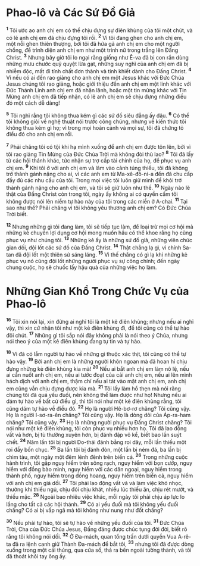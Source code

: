 # Phao-lô và Các Sứ Ðồ Giả
<sup><b>1</b></sup> Tôi ước ao anh chị em có thể chịu đựng sự điên khùng của tôi một chút, và có lẽ anh chị em đã chịu đựng tôi rồi. <sup><b>2</b></sup> Vì tôi đang ghen cho anh chị em, một nỗi ghen thiên thượng, bởi tôi đã hứa gả anh chị em cho một người chồng, để trình diện anh chị em như một trinh nữ trong trắng lên Ðấng Christ. <sup><b>3</b></sup> Nhưng bây giờ tôi lo ngại rằng giống như Ê-va đã bị con rắn dùng những mưu chước quỷ quyệt lừa gạt, những suy nghĩ của anh chị em đã bị nhiễm độc, mất đi tính chất đơn thành và tinh khiết dành cho Ðấng Christ. <sup><b>4</b></sup> Vì nếu có ai đến rao giảng cho anh chị em một Jesus khác với Ðức Chúa Jesus chúng tôi rao giảng, hoặc giới thiệu đến anh chị em một linh khác với Ðức Thánh Linh anh chị em đã nhận lãnh, hoặc một tin mừng khác với Tin Mừng anh chị em đã tiếp nhận, có lẽ anh chị em sẽ chịu đựng những điều đó một cách dễ dàng!

<sup><b>5</b></sup> Tôi nghĩ rằng tôi không thua kém gì các sứ đồ siêu đẳng ấy đâu. <sup><b>6</b></sup> Có thể tôi không giỏi về nghệ thuật nói trước công chúng, nhưng về kiến thức tôi không thua kém gì họ; vì trong mọi hoàn cảnh và mọi sự, tôi đã chứng tỏ điều đó cho anh chị em rồi.

<sup><b>7</b></sup> Phải chăng tôi có tội khi hạ mình xuống để anh chị em được tôn lên, bởi vì tôi rao giảng Tin Mừng của Ðức Chúa Trời mà không đòi thù lao? <sup><b>8</b></sup> Tôi đã lấy từ các hội thánh khác, tức nhận sự trợ cấp tài chính của họ, để phục vụ anh chị em. <sup><b>9</b></sup> Khi tôi ở với anh chị em và lâm vào cảnh túng thiếu, tôi đã không trở thành gánh nặng cho ai, vì các anh em từ Ma-xê-đô-ni-a đến đã chu cấp đầy đủ các nhu cầu của tôi. Trong mọi việc tôi luôn giữ mình để khỏi trở thành gánh nặng cho anh chị em, và tôi sẽ giữ luôn như thế. <sup><b>10</b></sup> Ngày nào lẽ thật của Ðấng Christ còn trong tôi, ngày ấy không ai có quyền cấm tôi không được nói lên niềm tự hào này của tôi trong các miền ở A-chai. <sup><b>11</b></sup> Tại sao như thế? Phải chăng vì tôi không yêu thương anh chị em? Có Ðức Chúa Trời biết.

<sup><b>12</b></sup> Nhưng những gì tôi đang làm, tôi sẽ tiếp tục làm, để loại trừ mọi cơ hội mà những kẻ chuyên lợi dụng cơ hội mong muốn hầu có thể khoe rằng họ cũng phục vụ như chúng tôi. <sup><b>13</b></sup> Những kẻ ấy là những sứ đồ giả, những viên chức gian dối, đội lốt các sứ đồ của Ðấng Christ. <sup><b>14</b></sup> Thật chẳng lạ gì, vì chính Sa-tan đã đội lốt một thiên sứ sáng láng. <sup><b>15</b></sup> Vì thế chẳng có gì lạ khi những kẻ phục vụ nó cũng đội lốt những người phục vụ sự công chính; đến ngày chung cuộc, họ sẽ chuốc lấy hậu quả của những việc họ làm.


# Những Gian Khổ Trong Chức Vụ của Phao-lô
<sup><b>16</b></sup> Tôi xin nói lại, xin đừng ai nghĩ tôi là một kẻ điên khùng; nhưng nếu ai nghĩ vậy, thì xin cứ nhận tôi như một kẻ điên khùng đi, để tôi cũng có thể tự hào đôi chút. <sup><b>17</b></sup> Những gì tôi sắp nói đây không phải là nói theo ý Chúa, nhưng nói theo ý của một kẻ điên khùng đang tự tin và tự hào.

<sup><b>18</b></sup> Vì đã có lắm người tự hào về những gì thuộc xác thịt, tôi cũng có thể tự hào vậy. <sup><b>19</b></sup> Bởi anh chị em là những người khôn ngoan mà đã hoan hỉ chịu đựng những kẻ điên khùng kia mà! <sup><b>20</b></sup> Nếu ai bắt anh chị em làm nô lệ, nếu ai cắn nuốt anh chị em, nếu ai tước đoạt của cải anh chị em, nếu ai lên mình hách dịch với anh chị em, thậm chí nếu ai tát vào mặt anh chị em, anh chị em cũng vẫn chịu đựng được kia mà. <sup><b>21</b></sup> Tôi lấy làm hổ thẹn mà nói rằng chúng tôi đã quá yếu đuối, nên không thể làm được như họ! Nhưng nếu ai dám tự hào về bất cứ điều gì, thì tôi nói như một kẻ điên khùng rằng, tôi cũng dám tự hào về điều đó. <sup><b>22</b></sup> Họ là người Hê-bơ-rơ chăng? Tôi cũng vậy. Họ là người I-sơ-ra-ên chăng? Tôi cũng vậy. Họ là dòng dõi của Áp-ra-ham chăng? Tôi cũng vậy. <sup><b>23</b></sup> Họ là những người phục vụ Ðấng Christ chăng? Tôi nói như một kẻ điên khùng, tôi còn phục vụ nhiều hơn họ. Tôi đã lao động vất vả hơn, bị tù thường xuyên hơn, bị đánh đập vô kể, biết bao lần suýt chết. <sup><b>24</b></sup> Năm lần tôi bị người Do-thái đánh bằng roi dây, mỗi lần thiếu một roi đầy bốn chục. <sup><b>25</b></sup> Ba lần tôi bị đánh đòn, một lần bị ném đá, ba lần bị chìm tàu, một ngày một đêm lênh đênh trên biển cả. <sup><b>26</b></sup> Trong những cuộc hành trình, tôi gặp nguy hiểm trên sông rạch, nguy hiểm với bọn cướp, nguy hiểm với đồng bào mình, nguy hiểm với các dân ngoại, nguy hiểm trong thành phố, nguy hiểm trong đồng hoang, nguy hiểm trên biển cả, nguy hiểm với anh chị em giả dối. <sup><b>27</b></sup> Tôi phải lao động vất vả và làm việc khó nhọc, thường khi thiếu ngủ, chịu đói chịu khát, nhiều lúc thiếu ăn, chịu rét mướt, và thiếu mặc. <sup><b>28</b></sup> Ngoài bao nhiêu việc khác, mỗi ngày tôi phải chịu áp lực lo lắng cho tất cả các hội thánh. <sup><b>29</b></sup> Có ai yếu đuối mà tôi không yếu đuối chăng? Có ai bị vấp ngã mà tôi không như nung như đốt chăng?

<sup><b>30</b></sup> Nếu phải tự hào, tôi sẽ tự hào về những yếu đuối của tôi. <sup><b>31</b></sup> Ðức Chúa Trời, Cha của Ðức Chúa Jesus, Ðấng đáng được chúc tụng đời đời, biết rõ rằng tôi không nói dối. <sup><b>32</b></sup> Ở Ða-mách, quan tổng trấn dưới quyền Vua A-rê-ta đã ra lệnh canh giữ Thành Ða-mách để bắt tôi, <sup><b>33</b></sup> nhưng tôi đã được dòng xuống trong một cái thúng, qua cửa số, thả ra bên ngoài tường thành, và tôi đã thoát khỏi tay ông ấy.